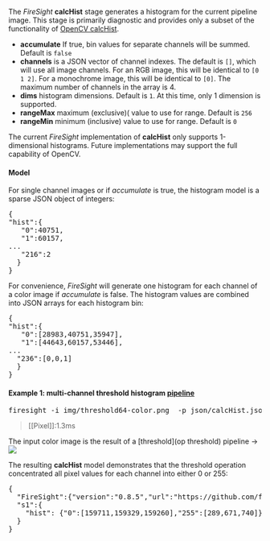 The _FireSight_ **calcHist** stage generates a histogram for the current pipeline image. This stage is primarily diagnostic and provides only a subset of the functionality of [OpenCV calcHist](http://docs.opencv.org/modules/imgproc/doc/histograms.html?highlight=histogram#histograms). 

* **accumulate** If true, bin values for separate channels will be summed. Default is `false`
* **channels** is a JSON vector of channel indexes. The default is `[]`, which will use all image channels. For an RGB image, this will be identical to `[0 1 2]`. For a monochrome image, this will be identical to `[0]`. The maximum number of channels in the array is 4.
* **dims** histogram dimensions. Default is `1`. At this time, only 1 dimension is supported.
* **rangeMax** maximum (exclusive)( value to use for range. Default is `256`
* **rangeMin** minimum (inclusive) value to use for range. Default is `0`

The current _FireSight_ implementation of **calcHist** only supports 1-dimensional histograms. Future implementations may support the full capability of OpenCV.

#### Model
For single channel images or if _accumulate_ is true, the histogram model is a sparse JSON object of integers:
<pre>{
"hist":{
   "0":40751,
   "1":60157,
...
   "216":2
  }
}</pre>

For convenience, _FireSight_ will generate one histogram for each channel of a color image if _accumulate_ is false. The histogram values are combined into JSON arrays for each histogram bin:
<pre>{
"hist":{
   "0":[28983,40751,35947],
   "1":[44643,60157,53446],
...
  "236":[0,0,1]
  }
}</pre>

#### Example 1: multi-channel threshold histogram [pipeline](https://github.com/firepick1/FireSight/blob/master/json/calcHist.json)
<pre>firesight -i img/threshold64-color.png  -p json/calcHist.json</pre>
> [[Pixel]]:1.3ms

The input color image is the result of a [threshold](op threshold) pipeline &rarr; <br>
<img src="https://raw.githubusercontent.com/firepick1/FireSight/master/img/threshold64-color.png">

The resulting **calcHist** model demonstrates that the threshold operation concentrated all pixel values for each channel into either 0 or 255:
<pre>{
  "FireSight":{"version":"0.8.5","url":"https://github.com/firepick1/FireSight"},
  "s1":{
    "hist": {"0":[159711,159329,159260],"255":[289,671,740]}
  }
}</pre>